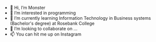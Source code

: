 - 👋 Hi, I’m Monster
- 👀 I’m interested in programming
- 🌱 I’m currently learning Information Technology in Business systems (Bachelor's degree) at Rosebank College
- 💞️ I’m looking to collaborate on ...
- 📫 You can hit me up on Instagram

<!---
Mihlali666/Mihlali666 is a ✨ special ✨ repository because its `README.md` (this file) appears on your GitHub profile.
You can click the Preview link to take a look at your changes.
--->
